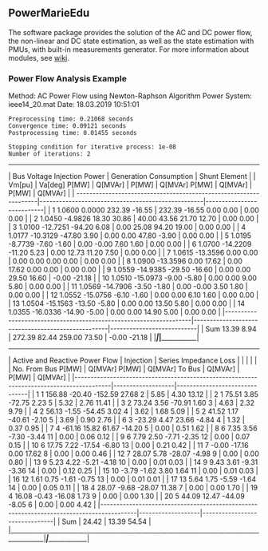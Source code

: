 ## PowerMarieEdu

The software package provides the solution of the AC and DC power flow, the non-linear and DC state estimation, as well as the state estimation with PMUs, with built-in measurements generator. For more information about modules, see [wiki](https://github.com/mcosovic/PowerMarieEdu/wiki/PowerMarieEdu).

### Power Flow Analysis Example

Method: AC Power Flow using Newton-Raphson Algorithm
	Power System: ieee14_20.mat
	Date: 18.03.2019 10:51:01 
 
	Preprocessing time: 0.21068 seconds
	Convergence time: 0.09121 seconds
	Postprocessing time: 0.01455 seconds
 
	Stopping condition for iterative process: 1e-08
 	Number of iterations: 2
 
   ___________________________________________________________________________________________________________________________________________________
  |     Bus                Voltage               Injection Power      |        Generation              Consumption        |       Shunt Element       |
  |                   Vm[pu]  |  Va[deg]        P[MW]  |  Q[MVAr]     |     P[MW]  |  Q[MVAr]       P[MW]  |  Q[MVAr]     |     P[MW]  |  Q[MVAr]     |
  | ------------------------------------------------------------------|---------------------------------------------------|---------------------------|
  |	    1             1.0600      0.0000       232.39      -16.55     |    232.39      -16.55        0.00        0.00     |      0.00        0.00     |
  |	    2             1.0450     -4.9826        18.30       30.86     |     40.00       43.56       21.70       12.70     |      0.00        0.00     |
  |	    3             1.0100    -12.7251       -94.20        6.08     |      0.00       25.08       94.20       19.00     |      0.00        0.00     |
  |	    4             1.0177    -10.3129       -47.80        3.90     |      0.00        0.00       47.80       -3.90     |      0.00        0.00     |
  |	    5             1.0195     -8.7739        -7.60       -1.60     |      0.00       -0.00        7.60        1.60     |      0.00        0.00     |
  |	    6             1.0700    -14.2209       -11.20        5.23     |      0.00       12.73       11.20        7.50     |      0.00        0.00     |
  |	    7             1.0615    -13.3596         0.00        0.00     |      0.00        0.00        0.00        0.00     |      0.00        0.00     |
  |	    8             1.0900    -13.3596         0.00       17.62     |      0.00       17.62        0.00        0.00     |      0.00        0.00     |
  |	    9             1.0559    -14.9385       -29.50      -16.60     |      0.00        0.00       29.50       16.60     |     -0.00      -21.18     |
  |	    10            1.0510    -15.0973        -9.00       -5.80     |      0.00        0.00        9.00        5.80     |      0.00        0.00     |
  |	    11            1.0569    -14.7906        -3.50       -1.80     |      0.00       -0.00        3.50        1.80     |      0.00        0.00     |
  |	    12            1.0552    -15.0756        -6.10       -1.60     |      0.00        0.00        6.10        1.60     |      0.00        0.00     |
  |	    13            1.0504    -15.1563       -13.50       -5.80     |      0.00        0.00       13.50        5.80     |      0.00        0.00     |
  |	    14            1.0355    -16.0336       -14.90       -5.00     |      0.00        0.00       14.90        5.00     |      0.00        0.00     |
  |-------------------------------------------------------------------|---------------------------------------------------|---------------------------|
  |	Sum                                         13.39        8.94     |    272.39       82.44      259.00       73.50     |     -0.00      -21.18     |
  |___________________________________________________________________|___________________________________________________|___________________________|
 
   _____________________________________________________________________________________________________________________________________________
  |                            Active and Reactive Power Flow                               |     Injection     |     Series Impedance Loss     |
  |                                                                                         |                   |                               |
  |     No.      From Bus       P[MW]  |  Q[MVAr]         P[MW]  |  Q[MVAr]      To Bus     |      Q[MVAr]      |       P[MW]  |  Q[MVAr]       |
  |-----------------------------------------------------------------------------------------|-------------------|-------------------------------|
  |	    1             1        156.88      -20.40       -152.59       27.68          2      |         5.85      |        4.30       13.12	    |
  |	    2             1         75.51        3.85        -72.75        2.23          5      |         5.32      |        2.76       11.41	    |
  |	    3             2         73.24        3.56        -70.91        1.60          3      |         4.63      |        2.32        9.79	    |
  |	    4             2         56.13       -1.55        -54.45        3.02          4      |         3.62      |        1.68        5.09	    |
  |	    5             2         41.52        1.17        -40.61       -2.10          5      |         3.69      |        0.90        2.76	    |
  |	    6             3        -23.29        4.47         23.66       -4.84          4      |         1.32      |        0.37        0.95	    |
  |	    7             4        -61.16       15.82         61.67      -14.20          5      |         0.00      |        0.51        1.62	    |
  |	    8             6          7.35        3.56         -7.30       -3.44         11      |         0.00      |        0.06        0.12	    |
  |	    9             6          7.79        2.50         -7.71       -2.35         12      |         0.00      |        0.07        0.15	    |
  |	    10            6         17.75        7.22        -17.54       -6.80         13      |         0.00      |        0.21        0.42	    |
  |	    11            7         -0.00      -17.16          0.00       17.62          8      |         0.00      |        0.00        0.46	    |
  |	    12            7         28.07        5.78        -28.07       -4.98          9      |         0.00      |        0.00        0.80	    |
  |	    13            9          5.23        4.22         -5.21       -4.18         10      |         0.00      |        0.01        0.03	    |
  |	    14            9          9.43        3.61         -9.31       -3.36         14      |         0.00      |        0.12        0.25	    |
  |	    15           10         -3.79       -1.62          3.80        1.64         11      |         0.00      |        0.01        0.03	    |
  |	    16           12          1.61        0.75         -1.61       -0.75         13      |         0.00      |        0.01        0.01	    |
  |	    17           13          5.64        1.75         -5.59       -1.64         14      |         0.00      |        0.05        0.11	    |
  |	    18            4         28.07       -9.68        -28.07       11.38          7      |         0.00      |        0.00        1.70	    |
  |	    19            4         16.08       -0.43        -16.08        1.73          9      |         0.00      |        0.00        1.30	    |
  |	    20            5         44.09       12.47        -44.09       -8.05          6      |         0.00      |        0.00        4.42	    |
  |-----------------------------------------------------------------------------------------|-------------------|-------------------------------|
  |	Sum                                                                                     |        24.42      |       13.39       54.54	    |
  |_________________________________________________________________________________________|___________________|_______________________________|
>> 
